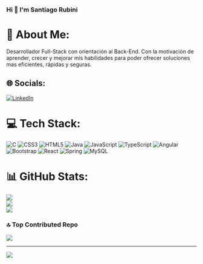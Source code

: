 ### Hi 👋 I'm Santiago Rubini 

# 💫 About Me:
Desarrollador Full-Stack con orientación al Back-End. Con la motivación de aprender, crecer y mejorar mis habilidades para poder ofrecer soluciones mas eficientes, rápidas y seguras. 


## 🌐 Socials:
[![LinkedIn](https://img.shields.io/badge/LinkedIn-%230077B5.svg?logo=linkedin&logoColor=white)](https://linkedin.com/in/santiago-rubini/) 

# 💻 Tech Stack:
![C](https://img.shields.io/badge/c-%2300599C.svg?style=for-the-badge&logo=c&logoColor=white) ![CSS3](https://img.shields.io/badge/css3-%231572B6.svg?style=for-the-badge&logo=css3&logoColor=white) ![HTML5](https://img.shields.io/badge/html5-%23E34F26.svg?style=for-the-badge&logo=html5&logoColor=white) ![Java](https://img.shields.io/badge/java-%23ED8B00.svg?style=for-the-badge&logo=openjdk&logoColor=white) ![JavaScript](https://img.shields.io/badge/javascript-%23323330.svg?style=for-the-badge&logo=javascript&logoColor=%23F7DF1E) ![TypeScript](https://img.shields.io/badge/typescript-%23007ACC.svg?style=for-the-badge&logo=typescript&logoColor=white) ![Angular](https://img.shields.io/badge/angular-%23DD0031.svg?style=for-the-badge&logo=angular&logoColor=white) ![Bootstrap](https://img.shields.io/badge/bootstrap-%238511FA.svg?style=for-the-badge&logo=bootstrap&logoColor=white) ![React](https://img.shields.io/badge/react-%2320232a.svg?style=for-the-badge&logo=react&logoColor=%2361DAFB) ![Spring](https://img.shields.io/badge/spring-%236DB33F.svg?style=for-the-badge&logo=spring&logoColor=white) ![MySQL](https://img.shields.io/badge/mysql-%2300000f.svg?style=for-the-badge&logo=mysql&logoColor=white)
# 📊 GitHub Stats:
![](https://github-readme-stats.vercel.app/api?username=SantiR003&theme=omni&hide_border=false&include_all_commits=true&count_private=false)<br/>
![](https://github-readme-streak-stats.herokuapp.com/?user=SantiR003&theme=omni&hide_border=false)<br/>
![](https://github-readme-stats.vercel.app/api/top-langs/?username=SantiR003&theme=omni&hide_border=false&include_all_commits=true&count_private=false&layout=compact)

### 🔝 Top Contributed Repo
![](https://github-contributor-stats.vercel.app/api?username=SantiR003&limit=5&theme=radical&combine_all_yearly_contributions=true)

---
[![](https://visitcount.itsvg.in/api?id=SantiR003&icon=0&color=6)](https://visitcount.itsvg.in)

<!-- Proudly created with GPRM ( https://gprm.itsvg.in ) -->
